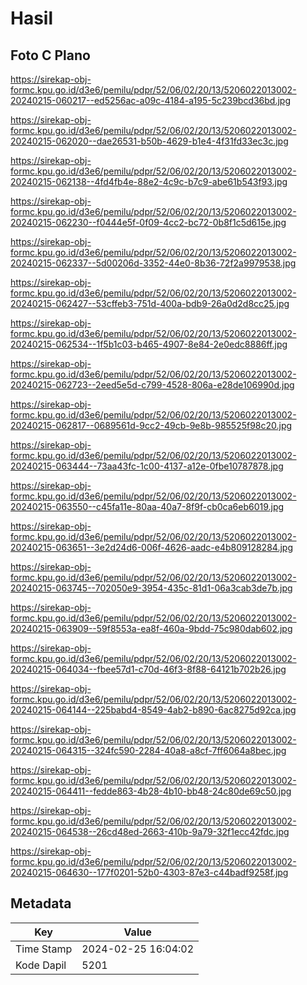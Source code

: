 # Hasil

## Foto C Plano

https://sirekap-obj-formc.kpu.go.id/d3e6/pemilu/pdpr/52/06/02/20/13/5206022013002-20240215-060217--ed5256ac-a09c-4184-a195-5c239bcd36bd.jpg

https://sirekap-obj-formc.kpu.go.id/d3e6/pemilu/pdpr/52/06/02/20/13/5206022013002-20240215-062020--dae26531-b50b-4629-b1e4-4f31fd33ec3c.jpg

https://sirekap-obj-formc.kpu.go.id/d3e6/pemilu/pdpr/52/06/02/20/13/5206022013002-20240215-062138--4fd4fb4e-88e2-4c9c-b7c9-abe61b543f93.jpg

https://sirekap-obj-formc.kpu.go.id/d3e6/pemilu/pdpr/52/06/02/20/13/5206022013002-20240215-062230--f0444e5f-0f09-4cc2-bc72-0b8f1c5d615e.jpg

https://sirekap-obj-formc.kpu.go.id/d3e6/pemilu/pdpr/52/06/02/20/13/5206022013002-20240215-062337--5d00206d-3352-44e0-8b36-72f2a9979538.jpg

https://sirekap-obj-formc.kpu.go.id/d3e6/pemilu/pdpr/52/06/02/20/13/5206022013002-20240215-062427--53cffeb3-751d-400a-bdb9-26a0d2d8cc25.jpg

https://sirekap-obj-formc.kpu.go.id/d3e6/pemilu/pdpr/52/06/02/20/13/5206022013002-20240215-062534--1f5b1c03-b465-4907-8e84-2e0edc8886ff.jpg

https://sirekap-obj-formc.kpu.go.id/d3e6/pemilu/pdpr/52/06/02/20/13/5206022013002-20240215-062723--2eed5e5d-c799-4528-806a-e28de106990d.jpg

https://sirekap-obj-formc.kpu.go.id/d3e6/pemilu/pdpr/52/06/02/20/13/5206022013002-20240215-062817--0689561d-9cc2-49cb-9e8b-985525f98c20.jpg

https://sirekap-obj-formc.kpu.go.id/d3e6/pemilu/pdpr/52/06/02/20/13/5206022013002-20240215-063444--73aa43fc-1c00-4137-a12e-0fbe10787878.jpg

https://sirekap-obj-formc.kpu.go.id/d3e6/pemilu/pdpr/52/06/02/20/13/5206022013002-20240215-063550--c45fa11e-80aa-40a7-8f9f-cb0ca6eb6019.jpg

https://sirekap-obj-formc.kpu.go.id/d3e6/pemilu/pdpr/52/06/02/20/13/5206022013002-20240215-063651--3e2d24d6-006f-4626-aadc-e4b809128284.jpg

https://sirekap-obj-formc.kpu.go.id/d3e6/pemilu/pdpr/52/06/02/20/13/5206022013002-20240215-063745--702050e9-3954-435c-81d1-06a3cab3de7b.jpg

https://sirekap-obj-formc.kpu.go.id/d3e6/pemilu/pdpr/52/06/02/20/13/5206022013002-20240215-063909--59f8553a-ea8f-460a-9bdd-75c980dab602.jpg

https://sirekap-obj-formc.kpu.go.id/d3e6/pemilu/pdpr/52/06/02/20/13/5206022013002-20240215-064034--fbee57d1-c70d-46f3-8f88-64121b702b26.jpg

https://sirekap-obj-formc.kpu.go.id/d3e6/pemilu/pdpr/52/06/02/20/13/5206022013002-20240215-064144--225babd4-8549-4ab2-b890-6ac8275d92ca.jpg

https://sirekap-obj-formc.kpu.go.id/d3e6/pemilu/pdpr/52/06/02/20/13/5206022013002-20240215-064315--324fc590-2284-40a8-a8cf-7ff6064a8bec.jpg

https://sirekap-obj-formc.kpu.go.id/d3e6/pemilu/pdpr/52/06/02/20/13/5206022013002-20240215-064411--fedde863-4b28-4b10-bb48-24c80de69c50.jpg

https://sirekap-obj-formc.kpu.go.id/d3e6/pemilu/pdpr/52/06/02/20/13/5206022013002-20240215-064538--26cd48ed-2663-410b-9a79-32f1ecc42fdc.jpg

https://sirekap-obj-formc.kpu.go.id/d3e6/pemilu/pdpr/52/06/02/20/13/5206022013002-20240215-064630--177f0201-52b0-4303-87e3-c44badf9258f.jpg


## Metadata

| Key        | Value               |
| ---------- | ------------------- |
| Time Stamp | 2024-02-25 16:04:02 |
| Kode Dapil | 5201                |



